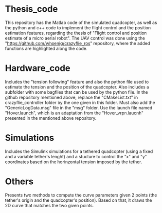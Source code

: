 # Thesis_code
This repository has the Matlab code of the simulated quadcopter, as well as the python and c++ code to implement the flight control and the position estimation features, regarding the thesis of "Flight control and position estimate of a micro aerial robot".
The UAV control was done using the "https://github.com/whoenig/crazyflie_ros" repository, where the added functions are highlighted along the code.

# Hardware_code
Includes the "tension following" feature and also the python file used to estimate the tension and the position of the quadcopter. Also includes a subfolder with some bagfiles that can be used by the python file. In the github repository mentioned above, replace the "CMakeList.txt" in crazyflie_controller folder by the one given in this folder. Must also add the "GenericLogData.msg" file in the "msg" folder. 
Use the launch file named "Hover.launch", which is an adaptation from the "Hover_vrpn.laucnh" presented in the mentioned above repository.

# Simulations
Includes the Simulink simulations for a tethered quadcopter (using a fixed and a variable tether's lenght) and a stucture to control the "x" and "y" coordinates based on the horinzontal tension imposed by the tether.

# Others
Presents two methods to compute the curve parameters given 2 points (the tether's origin and the quadcopter's position). Based on that, it draws the 2D curve that matches the two given points.
